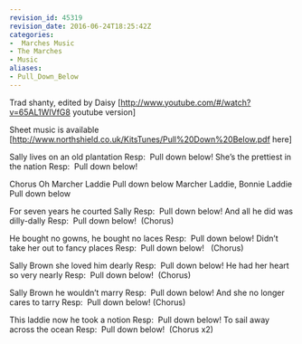 ```yaml
---
revision_id: 45319
revision_date: 2016-06-24T18:25:42Z
categories:
-  Marches Music
- The Marches
- Music
aliases:
- Pull_Down_Below
---
```



Trad shanty, edited by Daisy
[http://www.youtube.com/#/watch?v=65AL1WIVfG8 youtube version] 

Sheet music is available [http://www.northshield.co.uk/KitsTunes/Pull%20Down%20Below.pdf here] 


Sally lives on an old plantation
Resp:  Pull down below!
She’s the prettiest in the nation
Resp:  Pull down below! 

Chorus
Oh Marcher Laddie
Pull down below
Marcher Laddie, Bonnie Laddie
Pull down below

For seven years he courted Sally
Resp:  Pull down below!
And all he did was dilly-dally
Resp:  Pull down below!  (Chorus)

He bought no gowns, he bought no laces
Resp:  Pull down below!
Didn’t take her out to fancy places
Resp:  Pull down below!   (Chorus)

Sally Brown she loved him dearly
Resp:  Pull down below!
He had her heart so very nearly
Resp:  Pull down below!  (Chorus)

Sally Brown he wouldn’t marry
Resp:  Pull down below!
And she no longer cares to tarry
Resp:  Pull down below! (Chorus)

This laddie now he took a notion
Resp:  Pull down below!
To sail away across the ocean
Resp:  Pull down below!  (Chorus x2)







